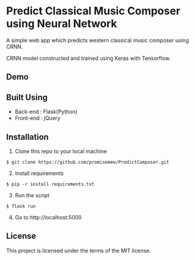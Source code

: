 # Predict Classical Music Composer using Neural Network

A simple web app which predicts western classical music composer using CRNN.

CRNN model constructed and trained using Keras with Tensorflow.

## Demo



## Built Using

* Back-end : Flask(Python)
* Front-end : jQuery

## Installation

1. Clone this repo to your local machine
```
$ git clone https://github.com/promisemee/PredictComposer.git
```
2. Install requirements 
```
$ pip -r install requirements.txt 
```
3. Run the script 
```
$ flask run
```
4. Go to http://localhost:5000


## License

This project is licensed under the terms of the MIT license.